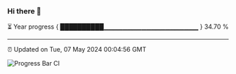 ### Hi there 👋

⏳ Year progress { ██████████▁▁▁▁▁▁▁▁▁▁▁▁▁▁▁▁▁▁▁▁ } 34.70 %

---

⏰ Updated on Tue, 07 May 2024 00:04:56 GMT

![Progress Bar CI](https://github.com/liununu/liununu/workflows/Progress%20Bar%20CI/badge.svg)
